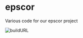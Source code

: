 # epscor
Various code for our epscor project

![buildURL](https://user-images.githubusercontent.com/58920927/120802299-499b5f80-c510-11eb-8cfe-e6b9a9b371cf.PNG)
